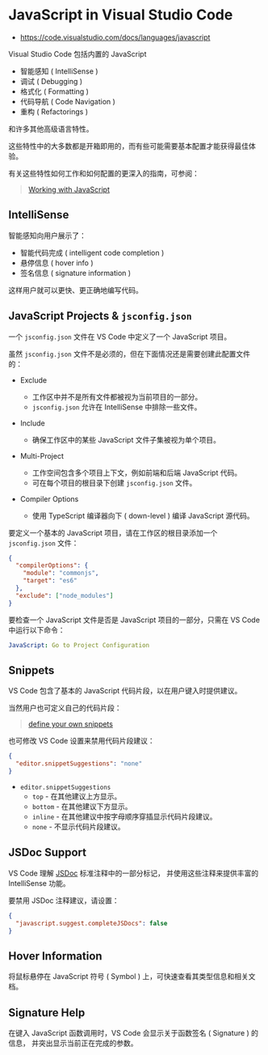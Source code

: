 # JavaScript in Visual Studio Code

- <https://code.visualstudio.com/docs/languages/javascript>

Visual Studio Code 包括内置的 JavaScript

- 智能感知 ( IntelliSense )
- 调试 ( Debugging )
- 格式化 ( Formatting )
- 代码导航 ( Code Navigation )
- 重构 ( Refactorings )

和许多其他高级语言特性。

这些特性中的大多数都是开箱即用的，而有些可能需要基本配置才能获得最佳体验。

有关这些特性如何工作和如何配置的更深入的指南，可参阅：

> [Working with JavaScript](https://code.visualstudio.com/docs/nodejs/working-with-javascript)

## IntelliSense

智能感知向用户展示了：

- 智能代码完成 ( intelligent code completion )
- 悬停信息 ( hover info )
- 签名信息 ( signature information )

这样用户就可以更快、更正确地编写代码。

## JavaScript Projects & `jsconfig.json`

一个 `jsconfig.json` 文件在 VS Code 中定义了一个 JavaScript 项目。

虽然 `jsconfig.json` 文件不是必须的，但在下面情况还是需要创建此配置文件的：

- Exclude

  - 工作区中并不是所有文件都被视为当前项目的一部分。
  - `jsconfig.json` 允许在 IntelliSense 中排除一些文件。

- Include

  - 确保工作区中的某些 JavaScript 文件子集被视为单个项目。

- Multi-Project

  - 工作空间包含多个项目上下文，例如前端和后端 JavaScript 代码。
  - 可在每个项目的根目录下创建 `jsconfig.json` 文件。

- Compiler Options
  - 使用 TypeScript 编译器向下 ( down-level ) 编译 JavaScript 源代码。

要定义一个基本的 JavaScript 项目，请在工作区的根目录添加一个 `jsconfig.json` 文件：

```json
{
  "compilerOptions": {
    "module": "commonjs",
    "target": "es6"
  },
  "exclude": ["node_modules"]
}
```

要检查一个 JavaScript 文件是否是 JavaScript 项目的一部分，只需在 VS Code 中运行以下命令：

```yaml
JavaScript: Go to Project Configuration
```

## Snippets

VS Code 包含了基本的 JavaScript 代码片段，以在用户键入时提供建议。

当然用户也可定义自己的代码片段：

> [define your own snippets](https://code.visualstudio.com/docs/editor/userdefinedsnippets)

也可修改 VS Code 设置来禁用代码片段建议：

```json
{
  "editor.snippetSuggestions": "none"
}
```

- `editor.snippetSuggestions`
  - `top` - 在其他建议上方显示。
  - `bottom` - 在其他建议下方显示。
  - `inline` - 在其他建议中按字母顺序穿插显示代码片段建议。
  - `none` - 不显示代码片段建议。

## JSDoc Support

VS Code 理解 [JSDoc](https://jsdoc.app/) 标准注释中的一部分标记，
并使用这些注释来提供丰富的 IntelliSense 功能。

要禁用 JSDoc 注释建议，请设置：

```json
{
  "javascript.suggest.completeJSDocs": false
}
```

## Hover Information

将鼠标悬停在 JavaScript 符号 ( Symbol ) 上，可快速查看其类型信息和相关文档。

## Signature Help

在键入 JavaScript 函数调用时，VS Code 会显示关于函数签名 ( Signature ) 的信息，
并突出显示当前正在完成的参数。
